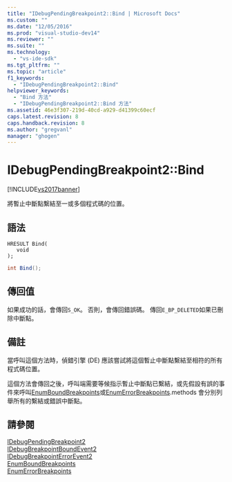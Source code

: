 ```yaml
---
title: "IDebugPendingBreakpoint2::Bind | Microsoft Docs"
ms.custom: ""
ms.date: "12/05/2016"
ms.prod: "visual-studio-dev14"
ms.reviewer: ""
ms.suite: ""
ms.technology: 
  - "vs-ide-sdk"
ms.tgt_pltfrm: ""
ms.topic: "article"
f1_keywords: 
  - "IDebugPendingBreakpoint2::Bind"
helpviewer_keywords: 
  - "Bind 方法"
  - "IDebugPendingBreakpoint2::Bind 方法"
ms.assetid: 46e3f307-219d-40cd-a929-d41399c60ecf
caps.latest.revision: 8
caps.handback.revision: 8
ms.author: "gregvanl"
manager: "ghogen"
---
```

# IDebugPendingBreakpoint2::Bind
[!INCLUDE[vs2017banner](../../../code-quality/includes/vs2017banner.md)]

將暫止中斷點繫結至一或多個程式碼的位置。  
  
## 語法  
  
```cpp#  
HRESULT Bind(   
   void   
);  
```  
  
```c#  
int Bind();  
```  
  
## 傳回值  
 如果成功的話，會傳回`S_OK`。 否則，會傳回錯誤碼。  傳回`E_BP_DELETED`如果已刪除中斷點。  
  
## 備註  
 當呼叫這個方法時，偵錯引擎 \(DE\) 應該嘗試將這個暫止中斷點繫結至相符的所有程式碼位置。  
  
 這個方法會傳回之後，呼叫端需要等候指示暫止中斷點已繫結，或先假設有誤的事件來呼叫[EnumBoundBreakpoints](../../../extensibility/debugger/reference/idebugpendingbreakpoint2-enumboundbreakpoints.md)或[EnumErrorBreakpoints](../Topic/IDebugPendingBreakpoint2::EnumErrorBreakpoints.md).methods 會分別列舉所有的繫結或錯誤中斷點。  
  
## 請參閱  
 [IDebugPendingBreakpoint2](../../../extensibility/debugger/reference/idebugpendingbreakpoint2.md)   
 [IDebugBreakpointBoundEvent2](../../../extensibility/debugger/reference/idebugbreakpointboundevent2.md)   
 [IDebugBreakpointErrorEvent2](../../../extensibility/debugger/reference/idebugbreakpointerrorevent2.md)   
 [EnumBoundBreakpoints](../../../extensibility/debugger/reference/idebugpendingbreakpoint2-enumboundbreakpoints.md)   
 [EnumErrorBreakpoints](../Topic/IDebugPendingBreakpoint2::EnumErrorBreakpoints.md)